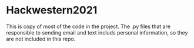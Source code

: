 # Hackwestern2021

This is copy of most of the code in the project. The .py files that are responsible to sending email and text includs personal information, so they are not included in this repo.